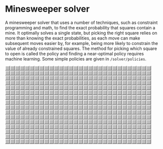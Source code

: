 # Minesweeper solver

A minesweeper solver that uses a number of techniques, such as constraint programming and math, to find the exact
probability that squares contain a mine. It optimally solves a single state, but picking the right square relies on more
than knowing the exact probabilities, as each move can make subsequent moves easier by, for example, being more likely
to constrain the value of already constrained squares. The method for picking which square to open is called the policy
and finding a near-optimal policy requires machine learning. Some simple policies are given in `/solver/policies`.


![An example of the solver doing its thing.](/examples/example.gif)
